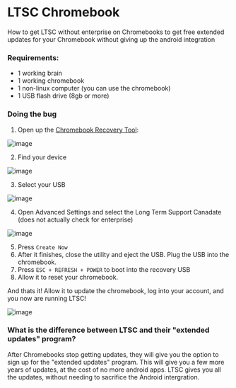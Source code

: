 # LTSC Chromebook
How to get LTSC without enterprise on Chromebooks to get free extended updates for your Chromebook without giving up the android integration

### Requirements:
- 1 working brain
- 1 working chromebook
- 1 non-linux computer (you can use the chromebook)
- 1 USB flash drive (8gb or more)

### Doing the bug

1. Open up the [Chromebook Recovery Tool](https://chromewebstore.google.com/detail/chromebook-recovery-utili/pocpnlppkickgojjlmhdmidojbmbodfm):

![image](https://github.com/user-attachments/assets/2e05fcbf-a124-4e62-b298-ed07cf1115ae)

2. Find your device

![image](https://github.com/user-attachments/assets/002ad2f6-3fd8-4200-852b-bb2df576dc2a)

3. Select your USB

![image](https://github.com/user-attachments/assets/04cde5dd-134c-430a-b50d-e04646961f10)

4. Open Advanced Settings and select the Long Term Support Canadate (does not actually check for enterprise)

![image](https://github.com/user-attachments/assets/ed9a051b-e5aa-4335-938a-f5e505d60490)

5. Press `Create Now`
6. After it finishes, close the utility and eject the USB. Plug the USB into the chromebook.
7. Press `ESC + REFRESH + POWER` to boot into the recovery USB
8. Allow it to reset your chromebook.

And thats it! Allow it to update the chromebook, log into your account, and you now are running LTSC!

![image](https://github.com/user-attachments/assets/a91a6e45-daee-499a-8afa-c1ebbfa9e55b)


### What is the difference between LTSC and their "extended updates" program?
After Chromebooks stop getting updates, they will give you the option to sign up for the "extended updates" program. This will give you a few more years of updates, at the cost of no more android apps. LTSC gives you all the updates, without needing to sacrifice the Android intergration.
